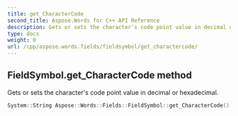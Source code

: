 ```yaml
---
title: get_CharacterCode
second_title: Aspose.Words for C++ API Reference
description: Gets or sets the character's code point value in decimal or hexadecimal. 
type: docs
weight: 0
url: /cpp/aspose.words.fields/fieldsymbol/get_charactercode/
---
```

## FieldSymbol.get_CharacterCode method


Gets or sets the character's code point value in decimal or hexadecimal.

```cpp
System::String Aspose::Words::Fields::FieldSymbol::get_CharacterCode()
```

